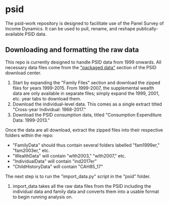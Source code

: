 # psid
The psid-work repository is designed to facilitate use of the Panel Survey of Income Dynamics. It can be used to pull, rename, and reshape publically-available PSID data.

## Downloading and formatting the raw data
This repo is currently designed to handle PSID data from 1999 onwards. All necessary data files come from the <a href = "https://simba.isr.umich.edu/Zips/ZipMain.aspx" >"packaged data"</a> section of the PSID download center. 
1. Start by expanding the "Family Files" section and download the zipped files for years 1999-2015. From 1999-2007, the supplemental wealth data are only available in separate files; simply expand the 1999, 2001, etc. year tabs to download them. 
2. Download the individual-level data. This comes as a single extract titled "Cross-year Individual: 1968-2017."
3. Download the PSID consumption data, titled "Consumption Expenditure Data: 1999-2013."

Once the data are all download, extract the zipped files into their respective folders within the repo:
<ul>
  <li> "FamilyData" should thus contain several folders labelled "fam1999er," "fam2003er," etc. </li>
  <li> "WealthData" will contain "wlth2003," "wlth2007," etc. </li>
  <li> "IndividualData" will contain "ind2017er" </li>
  <li> "ChildHistoryData" will contain "CAH85_17" </li>
</ul>
The next step is to run the "import_data.py" script in the "psid" folder. 

1. import_data takes all the raw data files from the PSID including the individual data and family data and converts them into a usable format to begin running analysis on.
